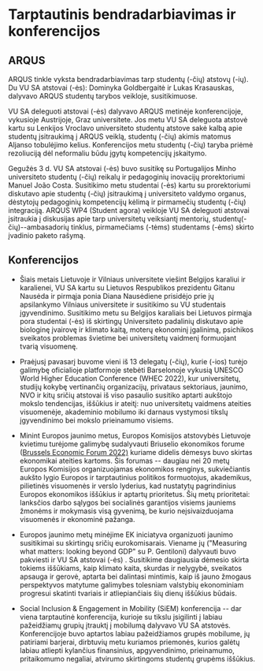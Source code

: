 # Tarptautinis bendradarbiavimas ir konferencijos

## ARQUS

ARQUS tinkle vyksta bendradarbiavimas tarp studentų (-čių) atstovų (-ių). Du VU SA atstovai (-ės): Dominyka Goldbergaitė ir Lukas Krasauskas, dalyvavo ARQUS studentų tarybos veikloje, susitikimuose.

VU SA deleguoti atstovai (-ės) dalyvavo ARQUS metinėje konferencijoje, vykusioje Austrijoje, Graz universitete. Jos metu VU SA deleguota atstovė kartu su Lenkijos Vroclavo universiteto studentų atstove sakė kalbą apie studentų įsitraukimą į ARQUS veiklą, studentų (-čių) akimis matomus Aljanso tobulėjimo kelius. Konferencijos metu studentų (-čių) taryba priėmė rezoliuciją dėl neformaliu būdu įgytų kompetencijų įskaitymo.

Gegužės 3 d. VU SA atstovai (-ės) buvo susitikę su Portugalijos Minho universiteto studentų (-čių) reikalų ir pedagoginių inovacijų prorektoriumi Manuel João Costa. Susitikimo metu studentai (-ės) kartu su prorektoriumi diskutavo apie studentų (-čių) įsitraukimą į universiteto valdymo organus, dėstytojų pedagoginių kompetencijų kėlimą ir pirmamečių studentų (-čių) integraciją. ARQUS WP4 (Student agora) veikloje VU SA deleguoti atstovai įsitraukia į diskusijas apie tarp universitetų veiksiantį mentorių, studentų(-čių)--ambasadorių tinklus, pirmamečiams (-tėms) studentams (-ėms) skirto įvadinio paketo rašymą.

## Konferencijos

- Šiais metais Lietuvoje ir Vilniaus universitete viešint Belgijos
    karaliui ir karalienei, VU SA kartu su Lietuvos Respublikos
    prezidentu Gitanu Nausėda ir pirmąja ponia Diana Nausėdiene
    prisidėjo prie jų apsilankymo Vilniaus universitete ir susitikimo su
    VU studentais įgyvendinimo. Susitikimo metu su Belgijos karaliais
    bei Lietuvos pirmąja pora studentai (-ės) iš skirtingų Universiteto
    padalinių diskutavo apie biologinę įvairovę ir klimato kaitą, moterų
    ekonominį įgalinimą, psichikos sveikatos problemas švietime bei
    universitetų vaidmenį formuojant tvarią visuomenę.

- Praėjusį pavasarį buvome vieni iš 13 delegatų (-čių), kurie (-ios)
    turėjo galimybę oficialioje platformoje stebėti Barselonoje vykusią
    UNESCO World Higher Education Conference (WHEC 2022), kur
    universitetų, studijų kokybę vertinančių organizacijų, privataus
    sektoriaus, jaunimo, NVO ir kitų sričių atstovai iš viso pasaulio
    susitiko aptarti aukštojo mokslo tendencijas, iššūkius ir ateitį:
    nuo universitetų vaidmens ateities visuomenėje, akademinio mobilumo
    iki darnaus vystymosi tikslų įgyvendinimo bei mokslo prieinamumo
    visiems.

- Minint Europos jaunimo metus, Europos Komisijos atstovybės Lietuvoje
    kvietimu turėjome galimybę sudalyvauti Briuselio ekonomikos forume
    ([Brussels Economic Forum 2022)](https://www.facebook.com/events/1014067322830650/?__cft__[0]=AZUUwcF41qUNYuyJrHuiATRn5MPD6u_GfkjmWuUizFo4viP9ku-rXMK1IuRPgdSrh1p7r3u2N24nlaTpcggh3G0kpXmdoPh7HgM6fcII7OjAdPSe6-6HvTKm6w5zKt7pzb1qYwJ09CGDlZArFRzwqjUMbgIiedrkjLr3IPkbHcllt_ofxXR2Y_feX4XqIEbQkTk&__tn__=-UK-R)
    kuriame didelis dėmesys buvo skirtas ekonomikai ateities kartoms.
    Šis forumas -- daugiau nei 20 metų Europos Komisijos organizuojamas
    ekonomikos renginys, sukviečiantis aukšto lygio Europos ir
    tarptautinius politikos formuotojus, akademikus, pilietinės
    visuomenės ir verslo lyderius, kad nustatytų pagrindinius Europos
    ekonomikos iššūkius ir aptartų prioritetus. Šių metų prioritetai:
    lanksčios darbo sąlygos bei socialinės garantijos visiems jauniems
    žmonėms ir mokymasis visą gyvenimą, be kurio neįsivaizduojama
    visuomenės ir ekonominė pažanga.

- Europos jaunimo metų minėjime EK iniciatyva organizuoti jaunimo
    susitikimai su skirtingų sričių eurokomisarais. Viename jų
    (\"Measuring what matters: looking beyond GDP\" su P. Gentiloni)
    dalyvauti buvo pakviesti ir VU SA atstovai (-ės) . Susitikime
    daugiausia dėmesio skirta tokiems iššūkiams, kaip klimato kaita,
    skurdas ir nelygybė, sveikatos apsauga ir gerovė, aptarta bei
    dalintasi mintimis, kaip iš jauno žmogaus perspektyvos matytume
    galimybes tolesniam valstybių ekonominiam progresui skatinti
    tvariais ir atliepiančiais šių dienų iššūkius būdais.

- Social Inclusion & Engagement in Mobility (SiEM) konferencija -- dar
    viena tarptautinė konferencija, kurioje su tikslu įsigilinti į
    labiau pažeidžiamų grupių įtrauktį į mobilumą dalyvavo VU SA
    atstovės. Konferencijoje buvo aptartos labiau pažeidžiamos grupės
    mobilume, jų patiriami barjerai, dirbtuvių metu kuriamos priemonės,
    kurios galėtų labiau atliepti kylančius finansinius, apgyvendinimo,
    prieinamumo, pritaikomumo negaliai, atvirumo skirtingoms studentų
    grupėms iššūkius.
